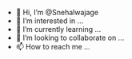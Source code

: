 - 👋 Hi, I’m @Snehalwajage
- 👀 I’m interested in ...
- 🌱 I’m currently learning ...
- 💞️ I’m looking to collaborate on ...
- 📫 How to reach me ...

<!---
Snehalwajage/Snehalwajage is a ✨ special ✨ repository because its `README.md` (this file) appears on your GitHub profile.
You can click the Preview link to take a look at your changes.
--->
